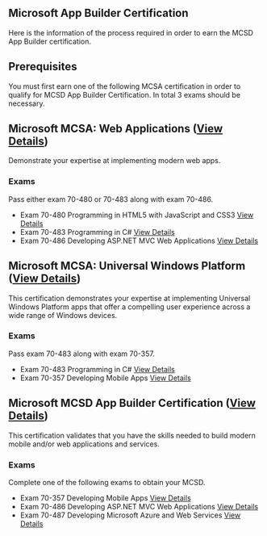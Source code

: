 ## Microsoft App Builder Certification

Here is the information of the process required in order to earn the MCSD App Builder certification.

## Prerequisites

You must first earn one of the following MCSA certification in order to qualify for MCSD App Builder Certification.  In total 3 exams should be necessary.

## Microsoft MCSA: Web Applications ([View Details](https://www.microsoft.com/en-us/learning/mcsa-web-applications-certification.aspx))

Demonstrate your expertise at implementing modern web apps.

### Exams
Pass either exam 70-480 or 70-483 along with exam 70-486.

- Exam 70-480 Programming in HTML5 with JavaScript and CSS3 [View Details](https://www.microsoft.com/en-us/learning/exam-70-480.aspx)
- Exam 70-483 Programming in C# [View Details](https://www.microsoft.com/en-us/learning/exam-70-483.aspx)
- Exam 70-486 Developing ASP.NET MVC Web Applications [View Details](https://www.microsoft.com/en-us/learning/exam-70-486.aspx)

## Microsoft MCSA: Universal Windows Platform ([View Details](https://www.microsoft.com/en-us/learning/mcsd-app-builder-certification.aspx))

This certification demonstrates your expertise at implementing Universal Windows Platform apps that offer a compelling user experience across a wide range of Windows devices.

### Exams
Pass exam 70-483 along with exam 70-357.

- Exam 70-483 Programming in C# [View Details](https://www.microsoft.com/en-us/learning/exam-70-483.aspx)
- Exam 70-357 Developing Mobile Apps [View Details](https://www.microsoft.com/en-us/learning/exam-70-357.aspx)

## Microsoft MCSD App Builder Certification ([View Details](https://www.microsoft.com/en-us/learning/mcsd-app-builder-certification.aspx))

This certification validates that you have the skills needed to build modern mobile and/or web applications and services.

### Exams

Complete one of the following exams to obtain your MCSD.

- Exam 70-357 Developing Mobile Apps [View Details](https://www.microsoft.com/en-us/learning/exam-70-357.aspx)
- Exam 70-486 Developing ASP.NET MVC Web Applications [View Details](https://www.microsoft.com/en-us/learning/exam-70-486.aspx)
- Exam 70-487 Developing Microsoft Azure and Web Services [View Details](https://www.microsoft.com/en-us/learning/exam-70-487.aspx)